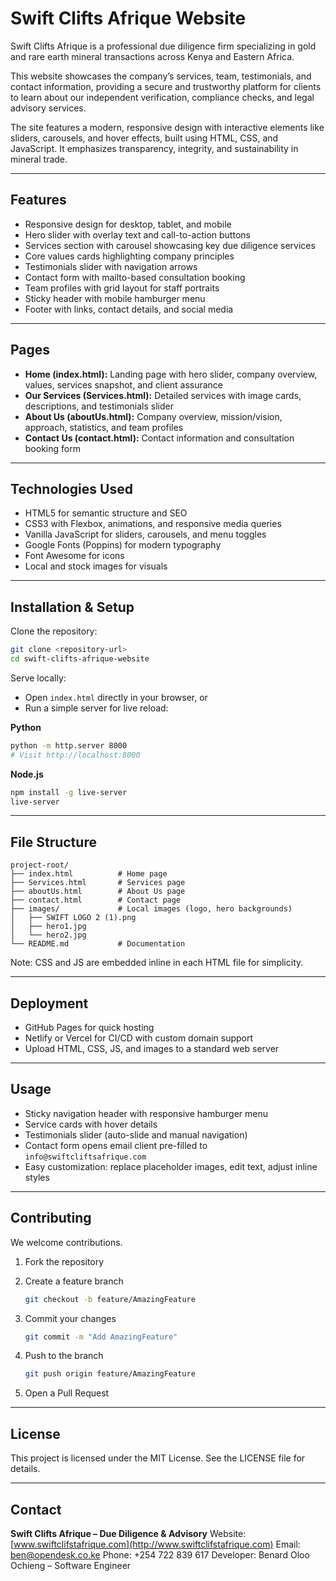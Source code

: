 
# Swift Clifts Afrique Website

Swift Clifts Afrique is a professional due diligence firm specializing in gold and rare earth mineral transactions across Kenya and Eastern Africa.

This website showcases the company’s services, team, testimonials, and contact information, providing a secure and trustworthy platform for clients to learn about our independent verification, compliance checks, and legal advisory services.

The site features a modern, responsive design with interactive elements like sliders, carousels, and hover effects, built using HTML, CSS, and JavaScript. It emphasizes transparency, integrity, and sustainability in mineral trade.

---

## Features

* Responsive design for desktop, tablet, and mobile
* Hero slider with overlay text and call-to-action buttons
* Services section with carousel showcasing key due diligence services
* Core values cards highlighting company principles
* Testimonials slider with navigation arrows
* Contact form with mailto-based consultation booking
* Team profiles with grid layout for staff portraits
* Sticky header with mobile hamburger menu
* Footer with links, contact details, and social media

---

## Pages

* **Home (index.html):** Landing page with hero slider, company overview, values, services snapshot, and client assurance
* **Our Services (Services.html):** Detailed services with image cards, descriptions, and testimonials slider
* **About Us (aboutUs.html):** Company overview, mission/vision, approach, statistics, and team profiles
* **Contact Us (contact.html):** Contact information and consultation booking form

---

## Technologies Used

* HTML5 for semantic structure and SEO
* CSS3 with Flexbox, animations, and responsive media queries
* Vanilla JavaScript for sliders, carousels, and menu toggles
* Google Fonts (Poppins) for modern typography
* Font Awesome for icons
* Local and stock images for visuals

---

## Installation & Setup

Clone the repository:

```bash
git clone <repository-url>
cd swift-clifts-afrique-website
```

Serve locally:

* Open `index.html` directly in your browser, or
* Run a simple server for live reload:

**Python**

```bash
python -m http.server 8000
# Visit http://localhost:8000
```

**Node.js**

```bash
npm install -g live-server
live-server
```

---

## File Structure

```
project-root/
├── index.html          # Home page
├── Services.html       # Services page
├── aboutUs.html        # About Us page
├── contact.html        # Contact page
├── images/             # Local images (logo, hero backgrounds)
│   ├── SWIFT LOGO 2 (1).png
│   ├── hero1.jpg
│   └── hero2.jpg
└── README.md           # Documentation
```

Note: CSS and JS are embedded inline in each HTML file for simplicity.

---

## Deployment

* GitHub Pages for quick hosting
* Netlify or Vercel for CI/CD with custom domain support
* Upload HTML, CSS, JS, and images to a standard web server

---

## Usage

* Sticky navigation header with responsive hamburger menu
* Service cards with hover details
* Testimonials slider (auto-slide and manual navigation)
* Contact form opens email client pre-filled to `info@swiftcliftsafrique.com`
* Easy customization: replace placeholder images, edit text, adjust inline styles

---

## Contributing

We welcome contributions.

1. Fork the repository
2. Create a feature branch

   ```bash
   git checkout -b feature/AmazingFeature
   ```
3. Commit your changes

   ```bash
   git commit -m "Add AmazingFeature"
   ```
4. Push to the branch

   ```bash
   git push origin feature/AmazingFeature
   ```
5. Open a Pull Request

---

## License

This project is licensed under the MIT License. See the LICENSE file for details.

---

## Contact

**Swift Clifts Afrique – Due Diligence & Advisory**
Website: [www.swiftclifstafrique.com](http://www.swiftclifstafrique.com)
Email: [ben@opendesk.co.ke](mailto:ben@opendesk.co.ke)
Phone: +254 722 839 617
Developer: Benard Oloo Ochieng – Software Engineer


